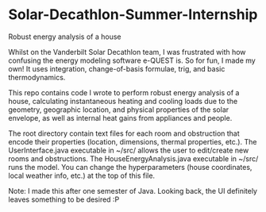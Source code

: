 # Solar-Decathlon-Summer-Internship
Robust energy analysis of a house

Whilst on the Vanderbilt Solar Decathlon team, I was frustrated with how confusing the energy modeling software e-QUEST is. So for fun, I made my own! It uses integration, change-of-basis formulae, trig, and basic thermodynamics.

This repo contains code I wrote to perform robust energy analysis of a house, calculating instantaneous heating and cooling loads due to the geometry, geographic location, and physical properties of the solar envelope, as well as internal heat gains from appliances and people. 

The root directory contain text files for each room and obstruction that encode their properties (location, dimensions, thermal properties, etc.). The UserInterface.java executable in ~/src/ allows the user to edit/create new rooms and obstructions. The HouseEnergyAnalysis.java executable in ~/src/ runs the model. You can change the hyperparameters (house coordinates, local weather info, etc.) at the top of this file.

Note: I made this after one semester of Java. Looking back, the UI definitely leaves something to be desired :P 
